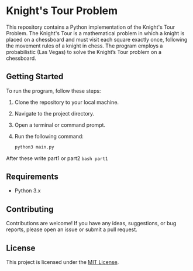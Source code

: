 # Knight's Tour Problem

This repository contains a Python implementation of the Knight's Tour Problem. The Knight's Tour is a mathematical problem in which a knight is placed on a chessboard and must visit each square exactly once, following the movement rules of a knight in chess. The program employs a probabilistic  (Las Vegas) to solve the Knight’s Tour problem on a chessboard.

## Getting Started

To run the program, follow these steps:

1. Clone the repository to your local machine.
2. Navigate to the project directory.
3. Open a terminal or command prompt.
4. Run the following command:

    ```bash
    python3 main.py
    ```
After these write part1 or part2
    ```bash
    part1
    ```
## Requirements

- Python 3.x

## Contributing

Contributions are welcome! If you have any ideas, suggestions, or bug reports, please open an issue or submit a pull request.

## License

This project is licensed under the [MIT License](LICENSE).
